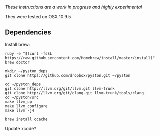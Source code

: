 *These instructions are a work in progress and highly experimental*

They were tested on OSX 10.9.5

## Dependencies

Install brew:
```
ruby -e "$(curl -fsSL https://raw.githubusercontent.com/Homebrew/install/master/install)"
brew doctor
```

```
mkdir ~/pyston_deps
git clone https://github.com/dropbox/pyston.git ~/pyston
```

```
cd ~/pyston_deps
git clone http://llvm.org/git/llvm.git llvm-trunk
git clone http://llvm.org/git/clang.git llvm-trunk/tools/clang
cd ~/pyston/src
make llvm_up
make llvm_configure
make llvm -j4
```

```
brew install ccache
```

Update xcode?


